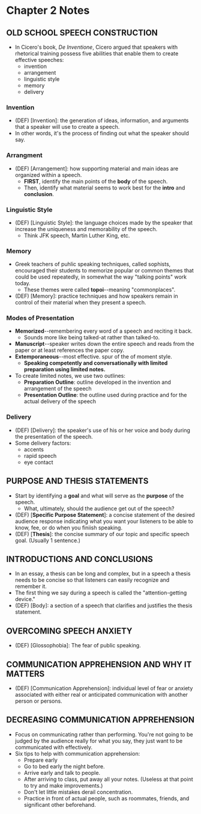 # Chapter 2 Notes
## OLD SCHOOL SPEECH CONSTRUCTION
* In Cicero's book, *De Inventione*, Cicero argued that speakers with rhetorical training possess five abilities that enable them to create effective speeches:
	* invention
	* arrangement
	* linguistic style
	* memory
	* delivery

### Invention
* (DEF) [Invention]: the generation of ideas, information, and arguments that a speaker will use to create a speech.
* In other words, it's the process of finding out what the speaker should say.

### Arrangment
* (DEF) [Arrangement]: how supporting material and main ideas are organized within a speech.
	* **FIRST**, identify the main points of the **body** of the speech.
	* Then, identify what material seems to work best for the **intro** and **conclusion**.

### Linguistic Style
* (DEF) [Linguistic Style]: the language choices made by the speaker that increase the uniqueness and memorability of the speech.
	* Think JFK speech, Martin Luther King, etc.

### Memory
* Greek teachers of puhlic speaking techniques, called sophists, encouraged their students to memorize popular or common themes that could be used repeatedly, in somewhat the way "talking points" work today.
	* These themes were called **topoi**--meaning "commonplaces".
* (DEF) [Memory]: practice techniques and how speakers remain in control of their material when they present a speech.

### Modes of Presentation
* **Memorized**--remembering every word of a speech and reciting it back.
	* Sounds more like being talked-at rather than talked-to.
* **Manuscript**--speaker writes down the entire speech and reads from the paper or at least references the paper copy.
* **Extemporaneous**--most effective. spur of the of moment style.
	* **Speaking competently and conversationally with limited preparation using limited notes.**
* To create limited notes, we use two outlines:
	* **Preparation Outline**: outline developed in the invention and arrangement of the speech
	* **Presentation Outline**: the outline used during practice and for the actual delivery of the speech

### Delivery
* (DEF) [Delivery]: the speaker's use of his or her voice and body during the presentation of the speech.
* Some delivery factors:
	* accents
	* rapid speech
	* eye contact

## PURPOSE AND THESIS STATEMENTS
* Start by identifying a **goal** and what will serve as the **purpose** of the speech.
	* What, ultimately, should the audience get out of the speech?
* (DEF) [**Specific Purpose Statement**]: a concise statement of the desired audience response indicating what you want your listeners to be able to know, fee, or do when you finiish speaking.
* (DEF) [**Thesis**]: the concise summary of our topic and specific speech goal. (Usually 1 sentence.)

## INTRODUCTIONS AND CONCLUSIONS
* In an essay, a thesis can be long and complex, but in a speech a thesis needs to be concise so that listeners can easily recognize and remember it.
* The first thing we say during a speech is called the "attention-getting device."
* (DEF) [Body]: a section of a speech that clarifies and justifies the thesis statement.

## OVERCOMING SPEECH ANXIETY
* (DEF) [Glossophobia]: The fear of public speaking.

## COMMUNICATION APPREHENSION AND WHY IT MATTERS
* (DEF) [Communication Apprehension]: individual level of fear or anxiety associated with either real or anticipated communication with another person or persons.

## DECREASING COMMUNICATION APPREHENSION
* Focus on communicating rather than performing.  You're not going to be judged by the audience really for what you say, they just want to be communicated with effectively.
* Six tips to help with communication apprehension:
	* Prepare early
	* Go to bed early the night before.
	* Arrive early and talk to people.
	* After arriving to class, put away all your notes. (Useless at that point to try and make improvements.)
	* Don't let little mistakes derail concentration.
	* Practice in front of actual people, such as roommates, friends, and significant other beforehand.
